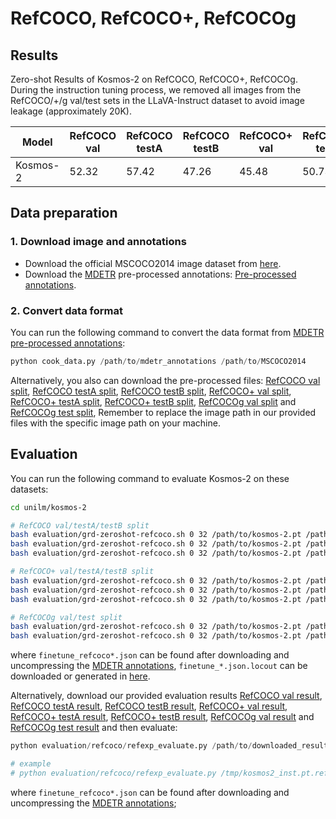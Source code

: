 # RefCOCO, RefCOCO+, RefCOCOg

## Results
Zero-shot Results of Kosmos-2 on RefCOCO, RefCOCO+, RefCOCOg.
During the instruction tuning process, we removed all images from the RefCOCO/+/g val/test sets in the LLaVA-Instruct dataset to avoid image leakage (approximately 20K).

| Model | RefCOCO val | RefCOCO testA| RefCOCO testB | RefCOCO+ val | RefCOCO+ testA| RefCOCO+ testB | RefCOCOg val | RefCOCOg test|
| --- | --- | --- | --- | --- | --- | --- | --- | --- |
| Kosmos-2 | 52.32 | 57.42 | 47.26 | 45.48 | 50.73 | 42.24 | 60.57 | 61.65 |

## Data preparation

### 1. Download image and annotations
* Download the official MSCOCO2014 image dataset from [here](http://images.cocodataset.org/zips/train2014.zip).
* Download the [MDETR](https://github.com/ashkamath/mdetr) pre-processed annotations: [Pre-processed annotations](https://zenodo.org/record/4729015/files/mdetr_annotations.tar.gz?download=1).

### 2. Convert data format

You can run the following command to convert the data format from [MDETR pre-processed annotations](https://zenodo.org/record/4729015/files/mdetr_annotations.tar.gz?download=1):
```python
python cook_data.py /path/to/mdetr_annotations /path/to/MSCOCO2014
```

Alternatively, you also can download the pre-processed files: 
[RefCOCO val split](https://github.com/pengzhiliang/file/releases/download/k2_eval_files/finetune_refcoco_val.json.locout), 
[RefCOCO testA split](https://github.com/pengzhiliang/file/releases/download/k2_eval_files/finetune_refcoco_testA.json.locout), 
[RefCOCO testB split](https://github.com/pengzhiliang/file/releases/download/k2_eval_files/finetune_refcoco_testB.json.locout), 
[RefCOCO+ val split](https://github.com/pengzhiliang/file/releases/download/k2_eval_files/finetune_refcoco+_val.json.locout), 
[RefCOCO+ testA split](https://github.com/pengzhiliang/file/releases/download/k2_eval_files/finetune_refcoco+_testA.json.locout), 
[RefCOCO+ testB split](https://github.com/pengzhiliang/file/releases/download/k2_eval_files/finetune_refcoco+_testB.json.locout), 
[RefCOCOg val split](https://github.com/pengzhiliang/file/releases/download/k2_eval_files/finetune_refcocog_val.json.locout) 
and [RefCOCOg test split](https://github.com/pengzhiliang/file/releases/download/k2_eval_files/finetune_refcocog_test.json.locout), 
Remember to replace the image path in our provided files with the specific image path on your machine.

## Evaluation

You can run the following command to evaluate Kosmos-2 on these datasets:

```bash
cd unilm/kosmos-2

# RefCOCO val/testA/testB split
bash evaluation/grd-zeroshot-refcoco.sh 0 32 /path/to/kosmos-2.pt /path/to/finetune_refcoco_val.json.locout /path/to/finetune_refcoco_val.json
bash evaluation/grd-zeroshot-refcoco.sh 0 32 /path/to/kosmos-2.pt /path/to/finetune_refcoco_testA.json.locout /path/to/finetune_refcoco_testA.json
bash evaluation/grd-zeroshot-refcoco.sh 0 32 /path/to/kosmos-2.pt /path/to/finetune_refcoco_testB.json.locout /path/to/finetune_refcoco_testB.json

# RefCOCO+ val/testA/testB split
bash evaluation/grd-zeroshot-refcoco.sh 0 32 /path/to/kosmos-2.pt /path/to/finetune_refcoco+_val.json.locout /path/to/finetune_refcoco+_val.json
bash evaluation/grd-zeroshot-refcoco.sh 0 32 /path/to/kosmos-2.pt /path/to/finetune_refcoco+_testA.json.locout /path/to/finetune_refcoco+_testA.json
bash evaluation/grd-zeroshot-refcoco.sh 0 32 /path/to/kosmos-2.pt /path/to/finetune_refcoco+_testB.json.locout /path/to/finetune_refcoco+_testB.json

# RefCOCOg val/test split
bash evaluation/grd-zeroshot-refcoco.sh 0 32 /path/to/kosmos-2.pt /path/to/finetune_refcocog_val.json.locout /path/to/finetune_refcocog_val.json
bash evaluation/grd-zeroshot-refcoco.sh 0 32 /path/to/kosmos-2.pt /path/to/finetune_refcocog_test.json.locout /path/to/finetune_refcocog_test.json
```
where `finetune_refcoco*.json` can be found after downloading and uncompressing the [MDETR annotations](https://zenodo.org/record/4729015/files/mdetr_annotations.tar.gz?download=1), `finetune_*.json.locout` can be downloaded or generated in [here](#2-convert-data-format).

Alternatively, download our provided evaluation results [RefCOCO val result](https://github.com/pengzhiliang/file/releases/download/k2_eval_files/kosmos2_inst.pt.refcoco.val.locout), 
[RefCOCO testA result](https://github.com/pengzhiliang/file/releases/download/k2_eval_files/kosmos2_inst.pt.refcoco.testA.locout), 
[RefCOCO testB result](https://github.com/pengzhiliang/file/releases/download/k2_eval_files/kosmos2_inst.pt.refcoco.testB.locout), 
[RefCOCO+ val result](https://github.com/pengzhiliang/file/releases/download/k2_eval_files/kosmos2_inst.pt.refcoco+.val.locout), 
[RefCOCO+ testA result](https://github.com/pengzhiliang/file/releases/download/k2_eval_files/kosmos2_inst.pt.refcoco+.testA.locout), 
[RefCOCO+ testB result](https://github.com/pengzhiliang/file/releases/download/k2_eval_files/kosmos2_inst.pt.refcoco+.testB.locout), 
[RefCOCOg val result](https://github.com/pengzhiliang/file/releases/download/k2_eval_files/kosmos2_inst.pt.refcocog.val.locout) 
and [RefCOCOg test result](https://github.com/pengzhiliang/file/releases/download/k2_eval_files/kosmos2_inst.pt.refcocog.test.locout) and then evaluate:
```python
python evaluation/refcoco/refexp_evaluate.py /path/to/downloaded_results /path/to/finetune_refcoco*.json

# example
# python evaluation/refcoco/refexp_evaluate.py /tmp/kosmos2_inst.pt.refcoco.val.locout /tmp/mdetr_annotations/finetune_refcoco_val.json
```
where `finetune_refcoco*.json` can be found after downloading and uncompressing the [MDETR annotations](https://zenodo.org/record/4729015/files/mdetr_annotations.tar.gz?download=1); 
